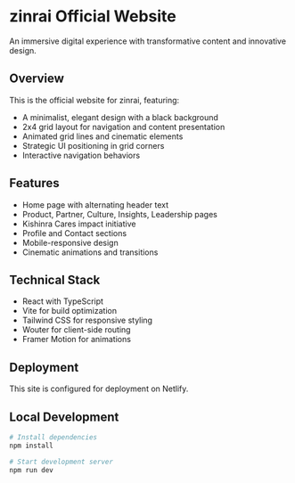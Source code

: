 # zinrai Official Website

An immersive digital experience with transformative content and innovative design.

## Overview

This is the official website for zinrai, featuring:

- A minimalist, elegant design with a black background
- 2x4 grid layout for navigation and content presentation
- Animated grid lines and cinematic elements
- Strategic UI positioning in grid corners
- Interactive navigation behaviors

## Features

- Home page with alternating header text
- Product, Partner, Culture, Insights, Leadership pages
- Kishinra Cares impact initiative
- Profile and Contact sections
- Mobile-responsive design
- Cinematic animations and transitions

## Technical Stack

- React with TypeScript
- Vite for build optimization
- Tailwind CSS for responsive styling
- Wouter for client-side routing
- Framer Motion for animations

## Deployment

This site is configured for deployment on Netlify.

## Local Development

```bash
# Install dependencies
npm install

# Start development server
npm run dev
```